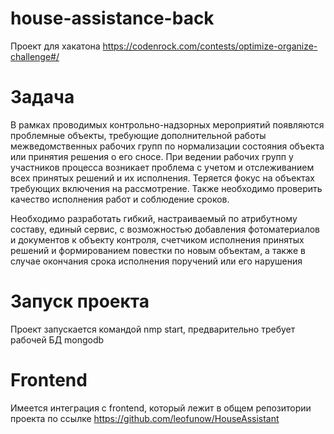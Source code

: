 # house-assistance-back

Проект для хакатона https://codenrock.com/contests/optimize-organize-challenge#/

# Задача
В рамках проводимых контрольно-надзорных мероприятий  появляются проблемные объекты, требующие дополнительной работы межведомственных рабочих групп по нормализации состояния объекта или принятия решения о его сносе.
При ведении рабочих групп у участников процесса возникает проблема с учетом и отслеживанием всех принятых решений и их исполнения. Теряется фокус на объектах требующих включения на рассмотрение. Также необходимо проверить качество исполнения работ и соблюдение сроков.

Необходимо разработать гибкий, настраиваемый по атрибутному составу, единый сервис, с возможностью добавления фотоматериалов и документов к объекту контроля, счетчиком исполнения принятых решений и формированием повестки по новым объектам, а также в случае окончания срока исполнения поручений или его нарушения

# Запуск проекта
Проект запускается командой nmp start, предварительно требует рабочей БД mongodb

# Frontend
Имеется интеграция с frontend, который лежит в общем репозитории проекта по ссылке https://github.com/leofunow/HouseAssistant

